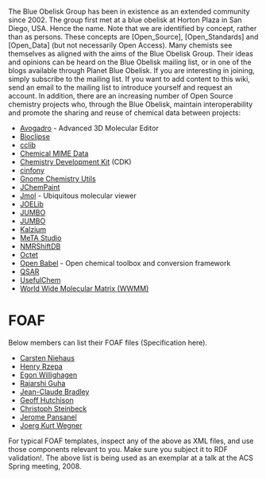 The Blue Obelisk Group has been in existence as an extended community since 2002. The group first met at a blue obelisk at Horton Plaza in San Diego, USA. Hence the name. Note that we are identified by concept, rather than as persons. These concepts are [Open_Source], [Open_Standards] and [Open_Data] (but not necessarily Open Access). Many chemists see themselves as aligned with the aims of the Blue Obelisk Group. Their ideas and opinions can be heard on the Blue Obelisk mailing list, or in one of the blogs available through Planet Blue Obelisk.
If you are interesting in joining, simply subscribe to the mailing list. If you want to add content to this wiki, send an email to the mailing list to introduce yourself and request an account.
In addition, there are an increasing number of Open Source chemistry projects who, through the Blue Obelisk, maintain interoperability and promote the sharing and reuse of chemical data between projects:

* [Avogadro](http://avogadro.sourceforge.net/) - Advanced 3D Molecular Editor
* [Bioclipse](http://bioclipse.net/)
* [cclib](http://cclib.github.io/)
* [Chemical MIME Data](http://chemical-mime.sf.net/)
* [Chemistry Development Kit](https://cdk.github.io/) (CDK)
* [cinfony](http://code.google.com/p/cinfony)
* [Gnome Chemistry Utils](http://gchemutils.nongnu.org/)
* [JChemPaint](http://jchempaint.github.io/)
* [Jmol](http://jmol.org/) - Ubiquitous molecular viewer
* [JOELib](http://joelib.sourceforge.net/wiki/)
* [JUMBO](http://cml.sf.net/)
* [JUMBO](http://cml.sf.net/)
* [Kalzium](http://edu.kde.org/kalzium/)
* [MeTA Studio](http://code.google.com/p/metastudio/)
* [NMRShiftDB](http://nmrshiftdb.org/)
* [Octet](http://depth-first.com/)
* [Open Babel](http://openbabel.sf.net/) - Open chemical toolbox and conversion framework 
* [QSAR](http://qsar.sf.net/)
* [UsefulChem](http://usefulchem.wikispaces.com/)
* [World Wide Molecular Matrix (WWMM)](http://wwmm.ch.cam.ac.uk/)

FOAF
====

Below members can list their FOAF files (Specification here).

* [Carsten Niehaus](http://cniehaus.livejournal.com/data/foaf)
* [Henry Rzepa](http://www.ch.ic.ac.uk/rzepa/rzepa.xrdf)
* [Egon Willighagen](http://blueobelisk.sourceforge.net/people/egonw/foaf.xrdf)
* [Rajarshi Guha](http://cheminfo.informatics.indiana.edu/~rguha/foaf.xrdf)
* [Jean-Claude Bradley](http://showme.physics.drexel.edu/usefulchem/foaf.xml)
* [Geoff Hutchison](http://geoffhutchison.net/foaf.xrdf)
* [Christoph Steinbeck](http://www.steinbeck-molecular.de/foaf.xrdf)
* [Jerome Pansanel](http://www.pansanel.net/resources/foaf.xml)
* [Joerg Kurt Wegner](http://www.joergkurtwegner.eu/foaf.xml)

For typical FOAF templates, inspect any of the above as XML files, and use those components relevant to you. Make sure you subject it to RDF validation!. The above list is being used as an exemplar at a talk at the ACS Spring meeting, 2008.
